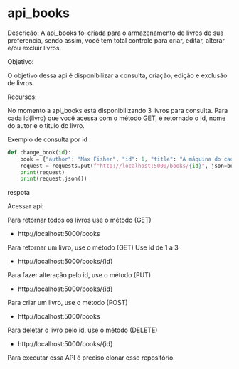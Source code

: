 # api_books

Descrição:
A api_books foi criada para o armazenamento de livros de sua preferencia, sendo assim, você tem total controle para criar, editar, alterar e/ou excluir livros. 

Objetivo:

O objetivo dessa api é disponibilizar a consulta, criação, edição e exclusão de livros.

Recursos:

No momento a api_books está disponibilizando 3 livros para consulta. Para cada id(livro) que você acessa com o método GET, é retornado o id, nome do autor e o título do livro.

Exemplo de consulta por id
```python
def change_book(id):
    book = {"author": "Max Fisher", "id": 1, "title": "A máquina do caos"}
    request = requests.put(f"http://localhost:5000/books/{id}", json=book)
    print(request)
    print(request.json())
```

respota



Acessar api:

 Para retornar todos os livros use o método (GET)
- http://localhost:5000/books

Para retornar um livro, use o método (GET)
Use id de 1 a 3
- http://localhost:5000/books/{id}

Para fazer alteração pelo id, use o método (PUT)
- http://localhost:5000/books/{id}

Para criar um livro, use o método (POST)
- http://localhost:5000/books

Para deletar o livro pelo id, use o método (DELETE)
- http://localhost:5000/books/{id}

Para executar essa API é preciso clonar esse repositório.
